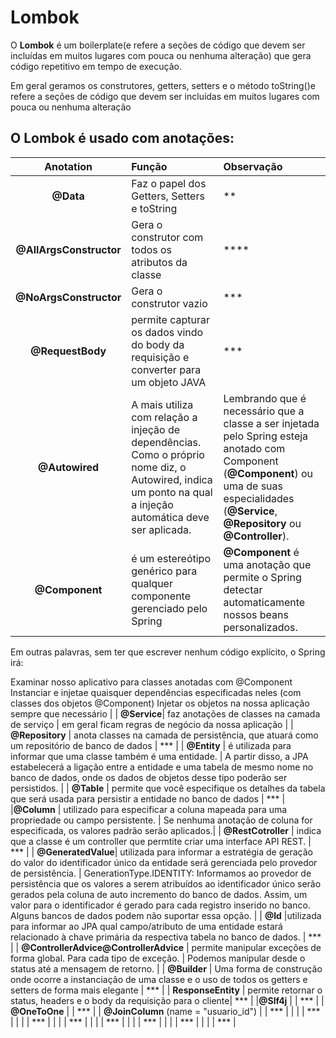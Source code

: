 # Lombok
O **Lombok** é um boilerplate(e refere a seções de código que devem ser incluídas em muitos lugares com pouca ou nenhuma alteração) que gera código repetitivo em tempo de execução.

Em geral geramos os construtores, getters, setters e o método toString()e refere a seções de código que devem ser incluídas em muitos lugares com pouca ou nenhuma alteração

## O Lombok é usado com anotações:


|Anotation|Função|Observação|
| :--: |:-- |:-- |
| **@Data** | Faz o papel dos Getters, Setters e toString | **|
| **@AllArgsConstructor** | Gera o construtor com todos os atributos da classe |   **** |
| **@NoArgsConstructor** | Gera o construtor vazio |  ***  |
| **@RequestBody** | permite capturar os dados vindo do body da requisição e converter para um objeto JAVA |  ***  |
|**@Autowired** | A mais utiliza com relação a injeção de dependências. Como o próprio nome diz, o Autowired, indica um ponto na qual a injeção automática deve ser aplicada. |  Lembrando que é necessário que a classe a ser injetada pelo Spring esteja anotado com Component (**@Component**) ou uma de suas especialidades (**@Service**, **@Repository** ou **@Controller**).|
|**@Component** |é um estereótipo genérico para qualquer componente gerenciado pelo Spring  | **@Component** é uma anotação que permite o Spring detectar automaticamente nossos beans personalizados.

Em outras palavras, sem ter que escrever nenhum código explícito, o Spring irá:

Examinar nosso aplicativo para classes anotadas com @Component
Instanciar e injetae quaisquer dependências especificadas neles (com classes dos objetos @Component)
Injetar os objetos na nossa aplicação sempre que necessário |
| **@Service**| faz anotações de classes na camada de serviço |  em geral ficam regras de negócio da nossa aplicação  |
| **@Repository** | anota classes na camada de persistência, que atuará como um repositório de banco de dados |  ***  |
| **@Entity** |  é utilizada para informar que uma classe também é uma entidade. |  A partir disso, a JPA estabelecerá a ligação entre a entidade e uma tabela de mesmo nome no banco de dados, onde os dados de objetos desse tipo poderão ser persistidos.  |
| **@Table** | permite que você especifique os detalhes da tabela que será usada para persistir a entidade no banco de dados |  ***  |
|**@Column** | utilizado para especificar a coluna mapeada para uma propriedade ou campo persistente. |  Se nenhuma anotação de coluna for especificada, os valores padrão serão aplicados.|
| **@RestCotroller** | indica que a classe é um controller que permtite criar uma interface API REST. |  ***  |
| **@GeneratedValue**| utilizada para informar a estratégia de geração do valor do identificador único da entidade será gerenciada pelo provedor de persistência. |  GenerationType.IDENTITY: Informamos ao provedor de persistência que os valores a serem atribuídos ao identificador único serão gerados pela coluna de auto incremento do banco de dados. Assim, um valor para o identificador é gerado para cada registro inserido no banco. Alguns bancos de dados podem não suportar essa opção.  |
| **@Id** |utilizada para informar ao JPA qual campo/atributo de uma entidade estará relacionado à chave primária da respectiva tabela no banco de dados.  |  ***  |
| **@ControllerAdvice@ControllerAdvice** | permite manipular exceções de forma global. Para cada tipo de exceção.  |  Podemos manipular desde o status até a mensagem de retorno.  |
| **@Builder** | Uma forma de construção onde ocorre a instanciação de uma classe e o uso de todos os getters e setters de forma mais elegante |  ***  |
| **ResponseEntity** |  permite retornar o status, headers e o body da requisição para o cliente|  ***  |
|**@Slf4j**  |  |  ***  |
| **@OneToOne** |  |  ***  |
| **@JoinColumn** (name = "usuario_id") |  |  ***  |
|  |  |  ***  |
|  |  |  ***  |
|  |  |  ***  |
|  |  |  ***  |
|  |  |  ***  |
|  |  |  ***  |
|  |  |  ***  |



	